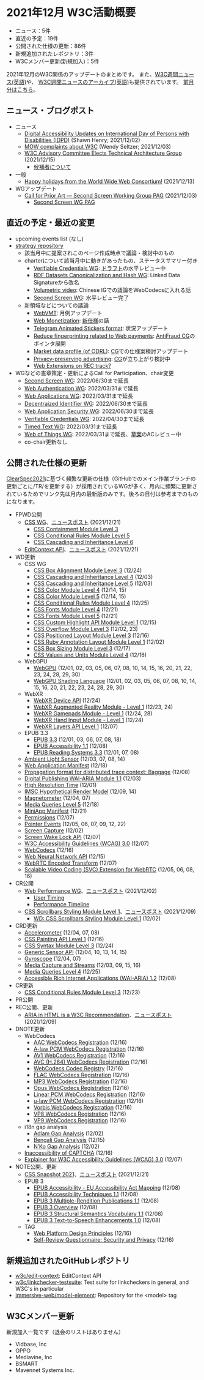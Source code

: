 # 2021年12月 W3C活動概要

- ニュース：5件
- 直近の予定：19件
- 公開された仕様の更新：86件
- 新規追加されたレポジトリ：3件
- W3Cメンバー更新(新規加入)：5件

2021年12月のW3C関係のアップデートのまとめです。
また、[W3C週間ニュース(英語)](https://www.w3.org/News/Public/)や、
[W3C週間ニュースのアーカイブ(英語)](https://lists.w3.org/Archives/Public/w3c-announce/2021OctDec/subject.html)も提供されています。
[前月分はこちら](202111.md)。

## ニュース・ブログポスト

* ニュース
  * [Digital Accessibility Updates on International Day of Persons with Disabilities (IDPD)](https://www.w3.org/blog/2021/12/idpd/) (Shawn Henry; 2021/12/02)
  * [MOW complaints about W3C](https://www.w3.org/blog/2021/12/mow-complaints-about-w3c/) (Wendy Seltzer; 2021/12/03)
  * [W3C Advisory Committee Elects Technical Architecture Group](https://www.w3.org/blog/news/archives/9377) (2021/12/15)
    * [候補者について](https://www.w3.org/2021/11/16-tag-nominations)
* 一般
  * [Happy holidays from the World Wide Web Consortium!](https://www.w3.org/blog/news/archives/9373) (2021/12/13)
* WGアップデート
  * [Call for Prior Art — Second Screen Working Group PAG](https://www.w3.org/blog/news/archives/9355) (2021/12/03)
    * [Second Screen WG PAG](https://www.w3.org/2021/08/secondscreen-pag/)

## 直近の予定・最近の変更

* upcoming events list (なし)
* [strategy repository](https://github.com/w3c/strategy/issues)
  * 該当月中に提案されこのページ作成時点で議論・検討中のもの
  * charterについて該当月中に動きがあったもの、ステータスサマリー付き
    * [Verifiable Credentials WG](https://github.com/w3c/strategy/issues/279): [ドラフト](https://w3c.github.io/vc-wg-charter/)の水平レビュー中
    * [RDF Datasets Canonicalization and Hash WG](https://github.com/w3c/strategy/issues/262): Linked Data Signatureから改名
    * [Volumetric video](https://github.com/w3c/strategy/issues/286): Chinese IGでの議論をWebCodecsに入れる話
    * [Second Screen WG](https://github.com/w3c/strategy/issues/291): 水平レビュー完了
  * 新領域などについての議論
    * [WebVMT](https://github.com/w3c/strategy/issues/113): 月例アップデート
    * [Web Monetization](https://github.com/w3c/strategy/issues/151): [新仕様](https://webmonetization-preview.netlify.app/)の話
    * [Telegram Animated Stickers format](https://github.com/w3c/strategy/issues/187): 状況アップデート
    * [Reduce fingerprinting related to Web payments](https://github.com/w3c/strategy/issues/176): [AntiFraud CG](https://www.w3.org/community/antifraud/)のポインタ展開
    * [Market data profile (of ODRL)](https://github.com/w3c/strategy/issues/198): [CG](https://www.w3.org/community/md-odrl-profile/)での仕様案検討アップデート
    * [Privacy-preserving advertising](https://github.com/w3c/strategy/issues/222): [CG](https://www.w3.org/community/patcg/)が立ち上がり検討中
    * [Web Extensions on REC track?](https://github.com/w3c/strategy/issues/146)
* WGなどの憲章策定・更新によるCall for Participation、chair変更
  * [Second Screen WG](https://www.w3.org/2020/12/second-screen-wg-charter.html): 2022/06/30まで延長
  * [Web Authentication WG](https://www.w3.org/2019/10/webauthn-wg-charter.html): 2022/03/31まで延長
  * [Web Applications WG](https://www.w3.org/2020/12/webapps-wg-charter.html): 2022/03/31まで延長
  * [Decentraized Identifier WG](https://www.w3.org/2020/12/did-wg-charter.html): 2022/06/30まで延長
  * [Web Application Security WG](https://www.w3.org/2019/03/webappsec-2019-charter.html): 2022/06/30まで延長
  * [Verifiable Credentials WG](https://www.w3.org/2020/12/verifiable-credentials-wg-charter.html): 2022/04/30まで延長
  * [Timed Text WG](https://www.w3.org/2020/12/timed-text-wg-charter.html): 2022/03/31まで延長
  * [Web of Things WG](https://www.w3.org/2019/07/wot-ig-2019.html): 2022/03/31まで延長、[草案](https://www.w3.org/2021/12/wot-ig-2021.html)のACレビュー中
  * co-chair更新なし

## 公開された仕様の更新

[ClearSpec2021](https://github.com/w3c/tr-pages/blob/main/clearspec2021.md)に基づく頻繁な更新の仕様（GitHubでのメイン作業ブランチの更新ごとに/TR/を更新する）が採用されているWGが多く、月内に頻繁に更新されているためでリンク先は月内の最新版のみです。後ろの日付は参考までのものになります。

* FPWD公開
  * [CSS WG](https://www.w3.org/groups/wg/css)、[ニュースポスト](https://www.w3.org/blog/news/archives/9383) (2021/12/21)
    * [CSS Containment Module Level 3](https://www.w3.org/TR/2021/WD-css-contain-3-20211221/)
    * [CSS Conditional Rules Module Level 5](https://www.w3.org/TR/2021/WD-css-conditional-5-20211221/)
    * [CSS Cascading and Inheritance Level 6](https://www.w3.org/TR/2021/WD-css-cascade-6-20211221/)
  * [EditContext API](https://www.w3.org/TR/2021/WD-edit-context-20211221/)、[ニュースポスト](https://www.w3.org/blog/news/archives/9391) (2021/12/21)
* WD更新
  * CSS WG
    * [CSS Box Alignment Module Level 3](https://www.w3.org/TR/2021/WD-css-align-3-20211224/) (12/24)
    * [CSS Cascading and Inheritance Level 4](https://www.w3.org/TR/2021/WD-css-cascade-4-20211203/) (12/03)
    * [CSS Cascading and Inheritance Level 5](https://www.w3.org/TR/2021/WD-css-cascade-5-20211203/) (12/03)
    * [CSS Color Module Level 4](https://www.w3.org/TR/2021/WD-css-color-4-20211215/) (12/14, 15)
    * [CSS Color Module Level 5](https://www.w3.org/TR/2021/WD-css-color-5-20211215/) (12/14, 15)
    * [CSS Conditional Rules Module Level 4](https://www.w3.org/TR/2021/WD-css-conditional-4-20211225/) (12/25)
    * [CSS Fonts Module Level 4](https://www.w3.org/TR/2021/WD-css-fonts-4-20211221/) (12/21)
    * [CSS Fonts Module Level 5](https://www.w3.org/TR/2021/WD-css-fonts-5-20211221/) (12/21)
    * [CSS Custom Highlight API Module Level 1](https://www.w3.org/TR/2021/WD-css-highlight-api-1-20211215/) (12/15)
    * [CSS Overflow Module Level 3](https://www.w3.org/TR/2021/WD-css-overflow-3-20211223/) (12/02, 23)
    * [CSS Positioned Layout Module Level 3](https://www.w3.org/TR/2021/WD-css-position-3-20211216/) (12/16)
    * [CSS Ruby Annotation Layout Module Level 1](https://www.w3.org/TR/2021/WD-css-ruby-1-20211202/) (12/02)
    * [CSS Box Sizing Module Level 3](https://www.w3.org/TR/2021/WD-css-sizing-3-20211217/) (12/17)
    * [CSS Values and Units Module Level 4](https://www.w3.org/TR/2021/WD-css-values-4-20211216/) (12/16)
  * WebGPU
    * [WebGPU](https://www.w3.org/TR/2021/WD-webgpu-20211230/) (12/01, 02, 03, 05, 06, 07, 08, 10, 14, 15, 16, 20, 21, 22, 23, 24, 28, 29, 30)
    * [WebGPU Shading Language](https://www.w3.org/TR/2021/WD-WGSL-20211230/) (12/01, 02, 03, 05, 06, 07, 08, 10, 14, 15, 16, 20, 21, 22, 23, 24, 28, 29, 30)
  * WebXR
    * [WebXR Device API](https://www.w3.org/TR/2021/WD-webxr-20211224/) (12/24)
    * [WebXR Augmented Reality Module - Level 1](https://www.w3.org/TR/2021/WD-webxr-ar-module-1-20211224/) (12/23, 24)
    * [WebXR Gamepads Module - Level 1](https://www.w3.org/TR/2021/WD-webxr-gamepads-module-1-20211228/) (12/24, 28)
    * [WebXR Hand Input Module - Level 1](https://www.w3.org/TR/2021/WD-webxr-hand-input-1-20211224/) (12/24)
    * [WebXR Layers API Level 1](https://www.w3.org/TR/2021/WD-webxrlayers-1-20211207/) (12/07)
  * EPUB 3.3
    * [EPUB 3.3](https://www.w3.org/TR/2021/WD-epub-33-20211218/) (12/01, 03, 06, 07, 08, 18)
    * [EPUB Accessibility 1.1](https://www.w3.org/TR/2021/WD-epub-a11y-11-20211208/) (12/08)
    * [EPUB Reading Systems 3.3](https://www.w3.org/TR/2021/WD-epub-rs-33-20211208/) (12/01, 07, 08)
  * [Ambient Light Sensor](https://www.w3.org/TR/2021/WD-ambient-light-20211214/) (12/03, 07, 08, 14)
  * [Web Application Manifest](https://www.w3.org/TR/2021/WD-appmanifest-20211218/) (12/18)
  * [Propagation format for distributed trace context: Baggage](https://www.w3.org/TR/2021/WD-baggage-20211208/) (12/08)
  * [Digital Publishing WAI-ARIA Module 1.1](https://www.w3.org/TR/2021/WD-dpub-aria-1.1-20211203/) (12/03)
  * [High Resolution Time](https://www.w3.org/TR/2021/WD-hr-time-3-20211201/) (12/01)
  * [IMSC Hypothetical Render Model](https://www.w3.org/TR/2021/WD-imsc-hrm-20211214/) (12/09, 14)
  * [Magnetometer](https://www.w3.org/TR/2021/WD-magnetometer-20211207/) (12/04, 07)
  * [Media Queries Level 5](https://www.w3.org/TR/2021/WD-mediaqueries-5-20211218/) (12/18)
  * [MiniApp Manifest](https://www.w3.org/TR/2021/WD-miniapp-manifest-20211221/) (12/21)
  * [Permissions](https://www.w3.org/TR/2021/WD-permissions-20211207/) (12/07)
  * [Pointer Events](https://www.w3.org/TR/2021/WD-pointerevents3-20211222/) (12/05, 06, 07, 09, 12, 22)
  * [Screen Capture](https://www.w3.org/TR/2021/WD-screen-capture-20211202/) (12/02)
  * [Screen Wake Lock API](https://www.w3.org/TR/2021/WD-screen-wake-lock-20211207/) (12/07)
  * [W3C Accessibility Guidelines (WCAG) 3.0](https://www.w3.org/TR/2021/WD-wcag-3.0-20211207/) (12/07)
  * [WebCodecs](https://www.w3.org/TR/2021/WD-webcodecs-20211216/) (12/16)
  * [Web Neural Network API](https://www.w3.org/TR/2021/WD-webnn-20211215/) (12/15)
  * [WebRTC Encoded Transform](https://www.w3.org/TR/2021/WD-webrtc-encoded-transform-20211207/) (12/07)
  * [Scalable Video Coding (SVC) Extension for WebRTC](https://www.w3.org/TR/2021/WD-webrtc-svc-20211216/) (12/05, 06, 08, 16)
* CR公開
  * [Web Performance WG](https://www.w3.org/groups/wg/webperf)、[ニュースポスト](https://www.w3.org/blog/news/archives/9353) (2021/12/02)
    * [User Timing](https://www.w3.org/TR/2021/CR-user-timing-20211202/)
    * [Performance Timeline](https://www.w3.org/TR/2021/CR-performance-timeline-20211202/)
  * [CSS Scrollbars Styling Module Level 1](https://www.w3.org/TR/2021/CR-css-scrollbars-1-20211209/)、[ニュースポスト](https://www.w3.org/blog/news/archives/9370) (2021/12/09)
    * [WD: CSS Scrollbars Styling Module Level 1](https://www.w3.org/TR/2021/WD-css-scrollbars-1-20211202/) (12/02)
* CRD更新
  * [Accelerometer](https://www.w3.org/TR/2021/CRD-accelerometer-20211208/) (12/04, 07, 08)
  * [CSS Painting API Level 1](https://www.w3.org/TR/2021/CRD-css-paint-api-1-20211216/) (12/16)
  * [CSS Syntax Module Level 3](https://www.w3.org/TR/2021/CRD-css-syntax-3-20211224/) (12/24)
  * [Generic Sensor API](https://www.w3.org/TR/2021/CRD-generic-sensor-20211215/) (12/04, 10, 13, 14, 15)
  * [Gyroscope](https://www.w3.org/TR/2021/CRD-gyroscope-20211207/) (12/04, 07)
  * [Media Capture and Streams](https://www.w3.org/TR/2021/CRD-mediacapture-streams-20211216/) (12/03, 09, 15, 16)
  * [Media Queries Level 4](https://www.w3.org/TR/2021/CRD-mediaqueries-4-20211225/) (12/25)
  * [Accessible Rich Internet Applications (WAI-ARIA) 1.2](https://www.w3.org/TR/2021/CRD-wai-aria-1.2-20211208/) (12/08)
* CR更新
  * [CSS Conditional Rules Module Level 3](https://www.w3.org/TR/2021/CR-css-conditional-3-20211223/) (12/23)
* PR公開
* REC公開、更新
  * [ARIA in HTML is a W3C Recommendation](https://www.w3.org/TR/2021/REC-html-aria-20211209/)、[ニュースポスト](https://www.w3.org/blog/news/archives/9367) (2021/12/09)
* DNOTE更新
  * WebCodecs
    * [AAC WebCodecs Registration](https://www.w3.org/TR/2021/DNOTE-webcodecs-aac-codec-registration-20211216/) (12/16)
    * [A-law PCM WebCodecs Registration](https://www.w3.org/TR/2021/DNOTE-webcodecs-alaw-codec-registration-20211216/) (12/16)
    * [AV1 WebCodecs Registration](https://www.w3.org/TR/2021/DNOTE-webcodecs-av1-codec-registration-20211216/) (12/16)
    * [AVC (H.264) WebCodecs Registration](https://www.w3.org/TR/2021/DNOTE-webcodecs-avc-codec-registration-20211216/) (12/16)
    * [WebCodecs Codec Registry](https://www.w3.org/TR/2021/DNOTE-webcodecs-codec-registry-20211216/) (12/16)
    * [FLAC WebCodecs Registration](https://www.w3.org/TR/2021/DNOTE-webcodecs-flac-codec-registration-20211216/) (12/16)
    * [MP3 WebCodecs Registration](https://www.w3.org/TR/2021/DNOTE-webcodecs-mp3-codec-registration-20211216/) (12/16)
    * [Opus WebCodecs Registration](https://www.w3.org/TR/2021/DNOTE-webcodecs-opus-codec-registration-20211216/) (12/16)
    * [Linear PCM WebCodecs Registration](https://www.w3.org/TR/2021/DNOTE-webcodecs-pcm-codec-registration-20211216/) (12/16)
    * [u-law PCM WebCodecs Registration](https://www.w3.org/TR/2021/DNOTE-webcodecs-ulaw-codec-registration-20211216/) (12/16)
    * [Vorbis WebCodecs Registration](https://www.w3.org/TR/2021/DNOTE-webcodecs-vorbis-codec-registration-20211216/) (12/16)
    * [VP8 WebCodecs Registration](https://www.w3.org/TR/2021/DNOTE-webcodecs-vp8-codec-registration-20211216/) (12/16)
    * [VP9 WebCodecs Registration](https://www.w3.org/TR/2021/DNOTE-webcodecs-vp9-codec-registration-20211216/) (12/16)
  * i18n gap analysis
    * [Adlam Gap Analysis](https://www.w3.org/TR/2021/DNOTE-adlm-gap-20211202/) (12/02)
    * [Bengali Gap Analysis](https://www.w3.org/TR/2021/DNOTE-beng-gap-20211215/) (12/15)
    * [N’Ko Gap Analysis](https://www.w3.org/TR/2021/DNOTE-nkoo-gap-20211202/) (12/02)
  * [Inaccessibility of CAPTCHA](https://www.w3.org/TR/2021/DNOTE-turingtest-20211216/) (12/16)
  * [Explainer for W3C Accessibility Guidelines (WCAG) 3.0](https://www.w3.org/TR/2021/DNOTE-wcag-3.0-explainer-20211207/) (12/07)
* NOTE公開、更新
  * [CSS Snapshot 2021](https://www.w3.org/TR/2021/NOTE-css-2021-20211221/)、[ニュースポスト](https://www.w3.org/blog/news/archives/9388) (2021/12/21)
  * EPUB 3
    * [EPUB Accessibility - EU Accessibility Act Mapping](https://www.w3.org/TR/2021/NOTE-epub-a11y-eaa-mapping-20211208/) (12/08)
    * [EPUB Accessibility Techniques 1.1](https://www.w3.org/TR/2021/NOTE-epub-a11y-tech-11-20211208/) (12/08)
    * [EPUB 3 Multiple-Rendition Publications 1.1](https://www.w3.org/TR/2021/NOTE-epub-multi-rend-11-20211208/) (12/08)
    * [EPUB 3 Overview](https://www.w3.org/TR/2021/NOTE-epub-overview-33-20211208/) (12/08)
    * [EPUB 3 Structural Semantics Vocabulary 1.1](https://www.w3.org/TR/2021/NOTE-epub-ssv-11-20211208/) (12/08)
    * [EPUB 3 Text-to-Speech Enhancements 1.0](https://www.w3.org/TR/2021/NOTE-epub-tts-10-20211208/) (12/08)
  * TAG
    * [Web Platform Design Principles](https://www.w3.org/TR/2021/NOTE-design-principles-20211216/) (12/16)
    * [Self-Review Questionnaire: Security and Privacy](https://www.w3.org/TR/2021/NOTE-security-privacy-questionnaire-20211216/) (12/16)

## 新規追加されたGitHubレポジトリ

* [w3c/edit-context](https://github.com/w3c/edit-context): EditContext API
* [w3c/linkchecker-testsuite](https://github.com/w3c/linkchecker-testsuite): Test suite for linkcheckers in general, and W3C's in particular
* [immersive-web/model-element](https://github.com/immersive-web/model-element): Repository for the &lt;model&gt; tag

## W3Cメンバー更新

新規加入一覧です（退会のリストはありません）

* Vidbase, Inc
* OPPO
* Mediavine, Inc
* BSMART
* Mavennet Systems Inc.
